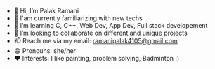 - 👋 Hi, I’m Palak Ramani
- 👀 I'am currently familiarizing with new techs
- 🌱 I’m learning C, C++, Web Dev, App Dev, Full stack developement
- 💞️ I’m looking to collaborate on different and unique projects
- 📫 Reach me via my email: ramanipalak4105@gmail.com
- 😄 Pronouns: she/her
- ❤️ Interests: I like painting, problem solving, Badminton :)

<!---
palakxcode/palakxcode is a ✨ special ✨ repository because its `README.md` (this file) appears on your GitHub profile.
You can click the Preview link to take a look at your changes.
--->
